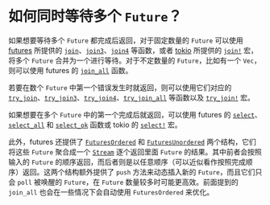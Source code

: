 # 如何同时等待多个 `Future`？

如果想要等待多个 `Future` 都完成后返回，对于固定数量的 `Future` 可以使用 [futures] 所提供的 [`join`][join]、[`join3`][join3]、[`join4`][join4] 等函数，或者 [tokio] 所提供的 [`join!`][join-macro] 宏，将多个 `Future` 合并为一个进行等待。对于不定数量的 `Future`，比如有一个 `Vec`，则可以使用 futures 的 [`join_all`][join_all] 函数。

若要在数个 `Future` 中第一个错误发生时就返回，则可以使用它们对应的 [`try_join`][try_join]、[`try_join3`][try_join3]、[`try_join4`][try_join4]、[`try_join_all`][try_join_all] 等函数以及 [`try_join!`][try_join-macro] 宏。

如果想要在多个 `Future` 中的第一个完成后就返回，可以使用 futures 的 [`select`][select]、[`select_all`][select_all] 和 [`select_ok`][select_ok] 函数或 tokio 的 [`select!`][select-macro] 宏。

此外，futures 还提供了 [`FuturesOrdered`][FuturesOrdered] 和 [`FuturesUnordered`][FuturesUnordered] 两个结构，它们将这些 `Future` 聚合成一个 [`Stream`][Stream] 逐个返回里面 `Future` 的结果。其中前者会按照输入的 `Future` 的顺序返回，而后者则是以任意顺序（可以近似看作按照完成顺序）返回。这两个结构额外提供了 `push` 方法来动态插入新的 `Future`，而且它们只会 `poll` 被唤醒的 `Future`，在 `Future` 数量较多时可能更高效。前面提到的 `join_all` 也会在一些情况下会自动使用 `FuturesOrdered` 来优化。


[futures]: https://crates.io/crates/futures
[join]: https://docs.rs/futures/0.3/futures/future/fn.join.html
[join3]: https://docs.rs/futures/0.3/futures/future/fn.join3.html
[join4]: https://docs.rs/futures/0.3/futures/future/fn.join4.html
[join_all]: https://docs.rs/futures/0.3/futures/future/fn.join_all.html
[try_join]: https://docs.rs/futures/0.3/futures/future/fn.try_join.html
[try_join3]: https://docs.rs/futures/0.3/futures/future/fn.try_join3.html
[try_join4]: https://docs.rs/futures/0.3/futures/future/fn.try_join4.html
[try_join_all]: https://docs.rs/futures/0.3/futures/future/fn.try_join_all.html
[select]: https://docs.rs/futures/0.3/futures/future/fn.select.html
[select_all]: https://docs.rs/futures/0.3/futures/future/fn.select_all.html
[select_ok]: https://docs.rs/futures/0.3/futures/future/fn.select_ok.html
[FuturesOrdered]: https://docs.rs/futures/0.3/futures/stream/struct.FuturesOrdered.html
[FuturesUnordered]: https://docs.rs/futures/0.3/futures/stream/struct.FuturesUnordered.html
[Stream]: https://docs.rs/futures/0.3/futures/stream/trait.Stream.html

[tokio]: https://crates.io/crates/tokio
[join-macro]: https://docs.rs/tokio/1/tokio/macro.join.html
[try_join-macro]: https://docs.rs/tokio/1/tokio/macro.try_join.html
[select-macro]: https://docs.rs/tokio/1/tokio/macro.select.html

